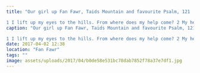 ```yaml
---
title: "Our girl up Fan Fawr, Taids Mountain and favourite Psalm, 121

1 I lift up my eyes to the hills. From where does my help come? 2 My help comes from the LORD, who made heaven and earth. 3 He will not let your foot be moved; he who keeps you will not slumber. 4 Behold, he who keeps Israel will neither slumber nor sleep. 5 The LORD is your keeper; the LORD is your shade on your right hand. 6 The sun shall not strike you by day, nor the moon by night. 7 The LORD will keep you from all evil; he will keep your life. 8 The LORD will keep your going out and your coming in from this time forth and forevermore. - Psalms 121"
caption: "Our girl up Fan Fawr, Taids Mountain and favourite Psalm, 121

1 I lift up my eyes to the hills. From where does my help come? 2 My help comes from the LORD, who made heaven and earth. 3 He will not let your foot be moved; he who keeps you will not slumber. 4 Behold, he who keeps Israel will neither slumber nor sleep. 5 The LORD is your keeper; the LORD is your shade on your right hand. 6 The sun shall not strike you by day, nor the moon by night. 7 The LORD will keep you from all evil; he will keep your life. 8 The LORD will keep your going out and your coming in from this time forth and forevermore. - Psalms 121"
date: 2017-04-02 12:38
location: "Fan Fawr"
tags: ""
image: assets/uploads/2017/04/b0de58e531bc78dab7852f78a37e7df1.jpg
---
```

